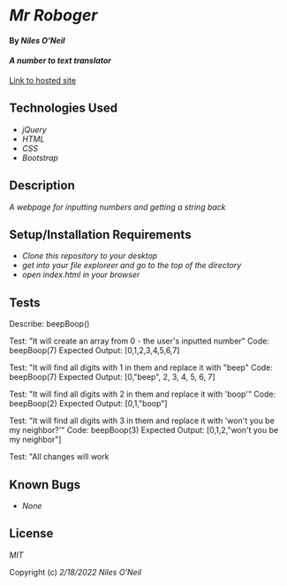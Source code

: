 # _Mr Roboger_

#### By _**Niles O'Neil**_

#### _A number to text translator_

[Link to hosted site](https://nilesoneil.github.io/project_3/)

## Technologies Used

* _jQuery_
* _HTML_
* _CSS_
* _Bootstrap_

## Description

_A webpage for inputting numbers and getting a string back_

## Setup/Installation Requirements

* _Clone this repository to your desktop_
* _get into your file exploreer and go to the top of the directory_
* _open index.html in your browser_

## Tests

Describe: beepBoop()

Test: "It will create an array from 0 - the user's inputted number"
Code: beepBoop(7)
Expected Output: [0,1,2,3,4,5,6,7]

Test: "It will find all digits with 1 in them and replace it with "beep"
Code: beepBoop(7)
Expected Output: [0,"beep", 2, 3, 4, 5, 6, 7]

Test: "It will find all digits with 2 in them and replace it with 'boop'"
Code: beepBoop(2)
Expected Output: [0,1,"boop"]

Test: "It will find all digits with 3 in them and replace it with 'won't you be my neighbor?'"
Code: beepBoop(3)
Expected Output: [0,1,2,"won't you be my neighbor"]

Test: "All changes will work


## Known Bugs

* _None_

## License

_MIT_

Copyright (c) _2/18/2022_ _Niles O'Neil_


